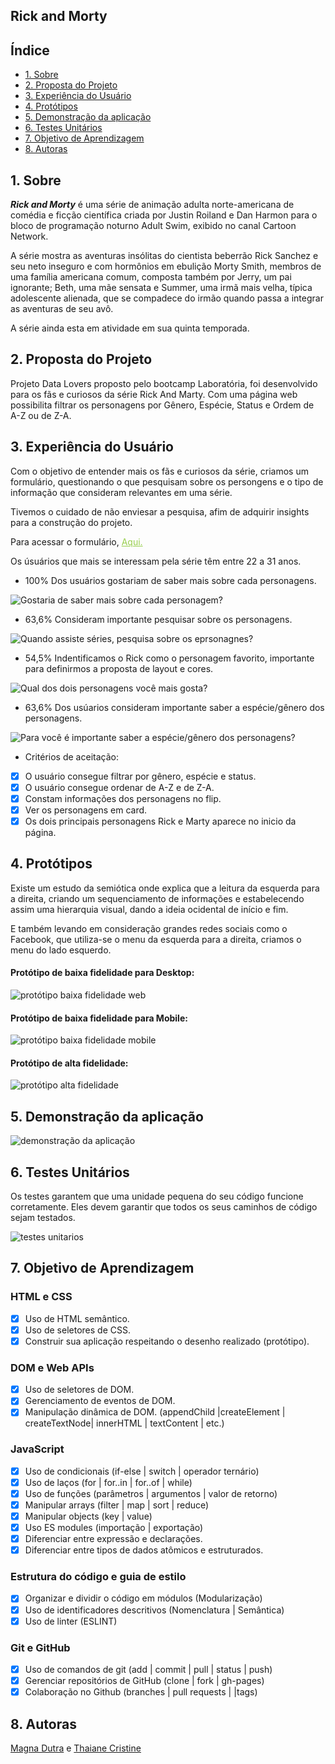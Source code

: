 ## Rick and Morty


## Índice

- [1. Sobre ](#2-Sobre)
- [2. Proposta do Projeto](#Proposta-do-Projeto)
- [3. Experiência do Usuário](#3-usuario)
- [4. Protótipos](#4-protótipos)
- [5. Demonstração da aplicação](#5-Demonstração-da-aplicação)
- [6. Testes Unitários](#6-Testes-Unitários)
- [7. Objetivo de Aprendizagem](#7-Objetivo-de-Aprendizagem)
- [8. Autoras](#8-Autoras)


## 1. Sobre
**_Rick and Morty_**  é uma série de animação adulta norte-americana de comédia e ficção científica criada por Justin Roiland e Dan Harmon para o bloco de programação noturno Adult Swim, exibido no canal Cartoon Network.

A série mostra as aventuras insólitas do cientista beberrão Rick Sanchez e seu neto inseguro e com hormônios em ebulição Morty Smith, membros de uma família americana comum, composta também por Jerry, um pai ignorante; Beth, uma mãe sensata e Summer, uma irmã mais velha, típica adolescente alienada, que se compadece do irmão quando passa a integrar as aventuras de seu avô.

A série ainda esta em atividade em sua quinta temporada.

## 2. Proposta do Projeto

Projeto Data Lovers proposto pelo bootcamp Laboratória, foi desenvolvido para os fãs e curiosos da série Rick And Marty.
Com uma página web possibilita filtrar os personagens por Gênero, Espécie, Status e Ordem de A-Z ou de Z-A.

## 3. Experiência do Usuário
Com o objetivo de entender mais os fãs e curiosos da série, criamos um formulário, questionando o que pesquisam sobre os persongens e o tipo de informação que consideram relevantes em uma série.

Tivemos o cuidado de não enviesar a pesquisa, afim de adquirir insights para a construção do projeto.

<p>Para acessar o formulário, <a href="https://docs.google.com/forms/d/e/1FAIpQLScZM3fVLSUbG3ra-J8sbCT6H_j42ynyIJP-MucRztEj2FaD3w/viewform" target="_blank" style="color:#97CE4C" title="Clique aqui!"> Aqui.</A></p>

Os úsuários que mais se interessam pela série têm entre 22 a 31 anos. 

- 100% Dos usuários gostariam de saber mais sobre cada personagens.
<img src="C:\Users\maagd\OneDrive\Área de Trabalho\SAP006-data-lovers\src\img readme\img1.JPG" title="Gostaria de saber mais sobre cada personagem?">

- 63,6% Consideram importante pesquisar sobre os personagens.
<img src="C:\Users\maagd\OneDrive\Área de Trabalho\SAP006-data-lovers\src\img readme\img2.JPG" title="Quando assiste séries, pesquisa sobre os eprsonagnes?">

- 54,5% Indentificamos o Rick como o personagem favorito, importante para definirmos a proposta de layout e cores.
<img src="C:\Users\maagd\OneDrive\Área de Trabalho\SAP006-data-lovers\src\img readme\img3.JPG" title="Qual dos dois personagens você mais gosta?">

- 63,6% Dos usúarios consideram importante saber a espécie/gênero dos personagens.
<img src="C:\Users\maagd\OneDrive\Área de Trabalho\SAP006-data-lovers\src\img readme\img4.JPG" title="Para você é importante saber a espécie/gênero dos personagens?">

- Critérios de aceitação:

- [x] O usuário consegue filtrar por gênero, espécie e status.
- [x] O usuário consegue ordenar de A-Z e de Z-A.
- [x] Constam informações dos personagens no flip.
- [x] Ver os personagens em card.
- [x] Os dois principais personagens Rick e Marty aparece no inicio da página.

## 4. Protótipos

Existe um estudo da semiótica onde explica que a leitura da esquerda para a direita, criando um sequenciamento de informações e estabelecendo assim uma hierarquia visual, dando a ideia ocidental de início e fim.

E também levando em consideração grandes redes sociais como o Facebook, que utiliza-se o menu da esquerda para a direita, criamos o menu do lado esquerdo.


#### Protótipo de baixa fidelidade para Desktop:

<img src="C:\Users\maagd\OneDrive\Área de Trabalho\SAP006-data-lovers\src\img readme\Prototipo-baixa-fidelidade-web.png" title="protótipo baixa fidelidade web">


#### Protótipo de baixa fidelidade para Mobile:


<img src="C:\Users\maagd\OneDrive\Área de Trabalho\SAP006-data-lovers\src\img readme\prototipo-baixa-fidelidade-mobile.png" title="protótipo baixa fidelidade mobile">

#### Protótipo de alta fidelidade:

<img src="C:\Users\maagd\OneDrive\Área de Trabalho\SAP006-data-lovers\src\img readme\Prototipo-baixa-fidelidade-web.png" title="protótipo alta fidelidade">


## 5. Demonstração da aplicação

<img src="C:\Users\maagd\OneDrive\Área de Trabalho\SAP006-data-lovers\src\img readme\versão-final-desktop.JPG" title="demonstração da aplicação">

## 6. Testes Unitários

Os testes garantem que uma unidade pequena do seu código funcione corretamente. Eles devem garantir que todos os seus caminhos de código sejam testados.

<img src="C:\Users\maagd\OneDrive\Área de Trabalho\SAP006-data-lovers\src\img readme\testes-unitarios.JPG" title="testes unitarios">


## 7. Objetivo de Aprendizagem

### HTML e CSS

- [x] Uso de HTML semântico.
- [x] Uso de seletores de CSS.
- [x] Construir sua aplicação respeitando o desenho realizado (protótipo).

### DOM e Web APIs

- [x] Uso de seletores de DOM.
- [x] Gerenciamento de eventos de DOM.
- [x] Manipulação dinâmica de DOM. (appendChild |createElement | createTextNode| innerHTML | textContent | etc.)

### JavaScript

- [x] Uso de condicionais (if-else | switch | operador ternário)
- [x] Uso de laços (for | for..in | for..of | while)
- [x] Uso de funções (parâmetros | argumentos | valor de retorno)
- [x] Manipular arrays (filter | map | sort | reduce)
- [x] Manipular objects (key | value)
- [x] Uso ES modules (importação | exportação)
- [x] Diferenciar entre expressão e declarações.
- [x] Diferenciar entre tipos de dados atômicos e estruturados.

### Estrutura do código e guia de estilo

- [x] Organizar e dividir o código em módulos (Modularização)
- [x] Uso de identificadores descritivos (Nomenclatura | Semântica)
- [x] Uso de linter (ESLINT)

### Git e GitHub

- [x] Uso de comandos de git (add | commit | pull | status | push)
- [x] Gerenciar repositórios de GitHub (clone | fork | gh-pages)
- [x] Colaboração no Github (branches | pull requests | |tags)

## 8. Autoras
<a href="https://github.com/Magnadutra/" target="_blank">Magna Dutra</a> e <a href="https://github.com/thaianecristine/" target="_blank">Thaiane Cristine</a>

<a href= "https://media.giphy.com/media/i2dE5VvBNxBw4/giphy.gif" target="_blank" width="480"  height="480" frameBorder="0">
 
